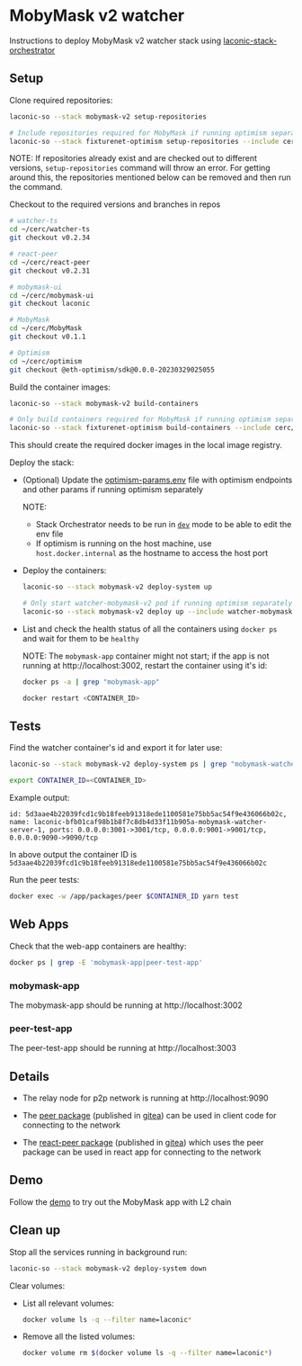 # MobyMask v2 watcher

Instructions to deploy MobyMask v2 watcher stack using [laconic-stack-orchestrator](/README.md#install)

## Setup

Clone required repositories:

```bash
laconic-so --stack mobymask-v2 setup-repositories

# Include repositories required for MobyMask if running optimism separately
laconic-so --stack fixturenet-optimism setup-repositories --include cerc-io/MobyMask,cerc-io/watcher-ts,cerc-io/react-peer,cerc-io/mobymask-ui
```

NOTE: If repositories already exist and are checked out to different versions, `setup-repositories` command will throw an error.
For getting around this, the repositories mentioned below can be removed and then run the command.

Checkout to the required versions and branches in repos

```bash
# watcher-ts
cd ~/cerc/watcher-ts
git checkout v0.2.34

# react-peer
cd ~/cerc/react-peer
git checkout v0.2.31

# mobymask-ui
cd ~/cerc/mobymask-ui
git checkout laconic

# MobyMask
cd ~/cerc/MobyMask
git checkout v0.1.1

# Optimism
cd ~/cerc/optimism
git checkout @eth-optimism/sdk@0.0.0-20230329025055
```

Build the container images:

```bash
laconic-so --stack mobymask-v2 build-containers

# Only build containers required for MobyMask if running optimism separately
laconic-so --stack fixturenet-optimism build-containers --include cerc/watcher-mobymask-v2,cerc/react-peer,cerc/mobymask-ui,cerc/mobymask
```

This should create the required docker images in the local image registry.

Deploy the stack:

* (Optional) Update the [optimism-params.env](../../config/watcher-mobymask-v2/optimism-params.env) file with optimism endpoints and other params if running optimism separately

  NOTE:
  * Stack Orchestrator needs to be run in [`dev`](/docs/CONTRIBUTING.md#install-developer-mode) mode to be able to edit the env file
  * If optimism is running on the host machine, use `host.docker.internal` as the hostname to access the host port

* Deploy the containers:

  ```bash
  laconic-so --stack mobymask-v2 deploy-system up

  # Only start watcher-mobymask-v2 pod if running optimism separately
  laconic-so --stack mobymask-v2 deploy up --include watcher-mobymask-v2
  ```

* List and check the health status of all the containers using `docker ps` and wait for them to be `healthy`

  NOTE: The `mobymask-app` container might not start; if the app is not running at http://localhost:3002, restart the container using it's id:

  ```bash
  docker ps -a | grep "mobymask-app"

  docker restart <CONTAINER_ID>
  ```

## Tests

Find the watcher container's id and export it for later use:

```bash
laconic-so --stack mobymask-v2 deploy-system ps | grep "mobymask-watcher-server"

export CONTAINER_ID=<CONTAINER_ID>
```

Example output:

```
id: 5d3aae4b22039fcd1c9b18feeb91318ede1100581e75bb5ac54f9e436066b02c, name: laconic-bfb01caf98b1b8f7c8db4d33f11b905a-mobymask-watcher-server-1, ports: 0.0.0.0:3001->3001/tcp, 0.0.0.0:9001->9001/tcp, 0.0.0.0:9090->9090/tcp
```

In above output the container ID is `5d3aae4b22039fcd1c9b18feeb91318ede1100581e75bb5ac54f9e436066b02c`

Run the peer tests:

```bash
docker exec -w /app/packages/peer $CONTAINER_ID yarn test
```

## Web Apps

Check that the web-app containers are healthy:

```bash
docker ps | grep -E 'mobymask-app|peer-test-app'
```

### mobymask-app

The mobymask-app should be running at http://localhost:3002

### peer-test-app

The peer-test-app should be running at http://localhost:3003

## Details

* The relay node for p2p network is running at http://localhost:9090

* The [peer package](https://github.com/cerc-io/watcher-ts/tree/main/packages/peer) (published in [gitea](https://git.vdb.to/cerc-io/-/packages/npm/@cerc-io%2Fpeer)) can be used in client code for connecting to the network

* The [react-peer package](https://github.com/cerc-io/react-peer/tree/main/packages/react-peer) (published in [gitea](https://git.vdb.to/cerc-io/-/packages/npm/@cerc-io%2Freact-peer)) which uses the peer package can be used in react app for connecting to the network

## Demo

Follow the [demo](./demo.md) to try out the MobyMask app with L2 chain

## Clean up

Stop all the services running in background run:

```bash
laconic-so --stack mobymask-v2 deploy-system down
```

Clear volumes:

* List all relevant volumes:

  ```bash
  docker volume ls -q --filter name=laconic*
  ```

* Remove all the listed volumes:

  ```bash
  docker volume rm $(docker volume ls -q --filter name=laconic*)
  ```
